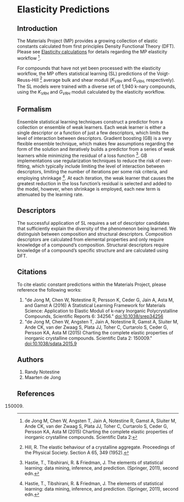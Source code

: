 # Elasticity Predictions

## Introduction

The Materials Project (MP) provides a growing collection of elastic
constants calculated from first principles Density Functional Theory
(DFT). Please see [Elasticity calculations](/methodology/elasticity)
for details regarding the MP elasticity workflow [^1].

For compounds that have not yet been processed with the elasticity
workflow, the MP offers statistical learning (SL) predictions of the
Voigt-Reuss-Hill [^2] average bulk and shear moduli ($K_{VRH}$ and $G_{VRH}$,
respectively). The SL models were trained with a diverse set of 1,940
k-nary compounds, using the $K_{VRH}$ and $G_{VRH}$ moduli calculated by the
elasticity workflow.

## Formalism

Ensemble statistical learning techniques construct a predictor from a
collection or ensemble of weak learners. Each weak learner is either a
single descriptor or a function of just a few descriptors, which limits
the level of interaction between descriptors. Gradient boosting (GB) is
a very flexible ensemble technique, which makes few assumptions
regarding the form of the solution and iteratively builds a predictor
from a series of weak learners while minimizing the residual of a loss
function [^3]. GB implementations use regularization techniques to
reduce the risk of over-fitting, which typically include limiting the
level of interaction between descriptors, limiting the number of
iterations per some risk criteria, and employing shrinkage [^3]. At
each iteration, the weak learner that causes the greatest reduction in
the loss function’s residual is selected and added to the model,
however, when shrinkage is employed, each new term is attenuated by the
learning rate.

## Descriptors

The successful application of SL requires a set of descriptor candidates
that sufficiently explain the diversity of the phenomenon being learned.
We distinguish between composition and structural descriptors.
Composition descriptors are calculated from elemental properties and
only require knowledge of a compound’s composition. Structural
descriptors require knowledge of a compound’s specific structure and are
calculated using DFT.

## Citations

To cite elastic constant predictions within the Materials Project,
please reference the following works:

1.  "de Jong M, Chen W, Notestine R, Persson K, Ceder G, Jain A, Asta M,
    and Gamst A (2016) A Statistical Learning Framework for Materials
    Science: Application to Elastic Moduli of k-nary Inorganic
    Polycrystalline Compounds, Scientific Reports 6: 34256."
    [doi:10.1038/srep34256](http://dx.doi.org/10.1038/srep34256)
2.  "de Jong M, Chen W, Angsten T, Jain A, Notestine R, Gamst A, Sluiter
    M, Ande CK, van der Zwaag S, Plata JJ, Toher C, Curtarolo S, Ceder
    G, Persson KA, Asta M (2015) Charting the complete elastic
    properties of inorganic crystalline compounds. Scientific Data 2:
    150009."
    [doi:10.1038/sdata.2015.9](http://dx.doi.org/10.1038/sdata.2015.9)

## Authors

1.  Randy Notestine
2.  Maarten de Jong

## References

[^1]: de Jong M, Chen W, Angsten T, Jain A, Notestine R, Gamst A,
Sluiter M, Ande CK, van der Zwaag S, Plata JJ, Toher C, Curtarolo S,
Ceder G, Persson KA, Asta M (2015) Charting the complete elastic
properties of inorganic crystalline compounds. Scientific Data 2:
150009.

[^2]: Hill, R. The elastic behaviour of a crystalline aggregate.
Proceedings of the Physical Society. Section A 65, 349 (1952).

[^3]: Hastie, T., Tibshirani, R. & Friedman, J. The elements of
statistical learning: data mining, inference, and prediction. (Springer,
2011), second edn.

